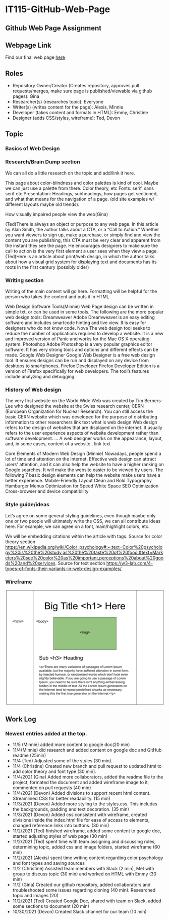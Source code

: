 # IT115-GitHub-Web-Page

## Github Web Page Assignment

## Webpage Link

Find our final web page [here](https://gina-noel.github.io/IT115-GitHub-Web-Page/)

## Roles

- Repository Owner/Creator (Creates repository, approves pull requests/merges, make sure page is published/viewable via github pages): Gina
- Researcher(s) (researches topic): Everyone
- Writer(s) (writes content for the page): Alexis, Minnie
- Developer (takes content and formats in HTML): Emmy, Christine
- Designer (adds CSS/styles, wireframe): Ted, Devon

## Topic

### Basics of Web Design

### Research/Brain Dump section

We can all do a little research on the topic and add/link it here.

This page about color-blindness and color palettes is kind of cool. Maybe we can just use a palette from there. Color theory, etc
Fonts: serif, sans serif etc
Presentation: Headings, subheadings, how pages get sectioned, and what that means for the navigation of a page. (old site examples w/ different layouts maybe old trends).

How visually impaired people view the web(Gina)

(Ted)There is always an object or purpose to any web page. In this article by Alan Smith, the author talks about a CTA, or a “Call to Action.” Whether you want viewers to sign up, make a purchase, or simply find and view the content you are publishing, this CTA must be very clear and apparent from the instant they see the page. He encourages designers to make sure the call to action is the very first element a user sees when they view a page.
(Ted)Here is an article about print/web design, in which the author talks about how a visual grid system for displaying text and documents has its roots in the first century (possibly older)

### Writing section

Writing of the main content will go here. Formatting will be helpful for the person who takes the content and puts it in HTML

Web Design Software Tools(Minnie)
Web Page design can be written in simple txt, or can be used in some tools. The following are the more popular web design tools:
Dreamweaver
Adobe Dreamweaver is an easy editing software and includes smartcode hinting and live view. It is easy for designers who do not know code.
Nova
The web design tool seeks to reduce the number of applications required to develop a website. It is a new and improved version of Panic and works for the Mac OS X operating system.
Photoshop
Adobe Photoshop is a very popular graphics editor software. It has very strong tools and options and different effects can be made.
Google Web Designer
Google Web Designer is a free web design tool. It ensures  designs can be run and displayed on any device from desktops to smartphones.
Firefox Developer
Firefox Developer Edition is a version of Firefox specifically for web developers. The tool’s features include analyzing and debugging.

### History of Web design

The very first website on the World Wide Web was created by Tim Berners-Lee who designed the website at the Swiss research center, CERN (European Organization for Nuclear Research). You can still access the basic CERN website which was developed for the purpose of distributing information to other researchers
link text
what is web design
Web design refers to the design of websites that are displayed on the internet. It usually refers to the user experience aspects of website development rather than software development. ... A web designer works on the appearance, layout, and, in some cases, content of a website..
link text

Core Elements of Modern Web Design (Minnie)
Nowadays, people spend a lot of time and attention on the Internet. Effective web design can attract users' attention, and it can also help the website to have a higher ranking on Google searches. It will make the website easier to be viewed by users. The following 7 basic design elements can help the website make users have a better experience.
Mobile-Friendly Layout
Clean and Bold Typography
Hamburger Menus
Optimization for Speed
White Space
SEO Optimization
Cross-browser and device compatibility


### Style guide/ideas

Let’s agree on some general styling guidelines, even though maybe only one or two people will ultimately write the CSS, we can all contribute ideas here. For example, we can agree on a font, main/highlight colors, etc.

We will be embedding citations within the article with <a> tags.
 Source for color theory section https://en.wikipedia.org/wiki/Color_psychology#:~:text=Color%20psychology%20is%20the%20study,as%20the%20taste%20of%20food.&text=Marketers%20see%20color%20as%20important,perceptions%20about%20goods%20and%20services.
  Source for text section
  https://w3-lab.com/4-types-of-fonts-their-variants-in-web-design-examples/
  

### Wireframe

<img src="images/wireframe.png" alt="wireframe" />

## Work Log

### Newest entries added at the top.
- 11/5 (Minnie) added more content to google doc(20 min)
- 11/4(Minnie) did research and added content on google doc and GitHub readme (25min)
- 11/4 (Ted) Adjusted some of the styles (30 min).
- 11/4 (Christine) Created new branch and pull request to updated html to add color theory and font type (30 min).
- 11/4/2021 (Gina) Added more collaborators, added the readme file to the project, formated the document and added wireframe image to it, commented on pull requests (40 min)
- 11/4/2021 (Devon) Added divisions to support recent html content. Streamlined CSS for better readability. (15 min)
- 11/3/2021 (Devon) Added more styling to the styles.css. This includes the backgrounds, padding and text decoration. (35 min)
- 11/3/2021 (Devon) Added css consistent with wireframe, created divisions inside the index.html file for ease of access to elements, changed reference links into buttons. (30 min)
- 11/2/2021 (Ted) finished wireframe, added some content to google doc, started adjusting styles of web page (30 min)
- 11/2/2021 (Ted) spent time with team assigning and discussing roles, determining topic, added css and image folders, started wireframe (60 min)
- 11/2/2021 (Alexis) spent time writing content regarding color psychology and font types and saving sources
- 11/2 (Christine) Assisted team members with Slack (2 min), Met with group to discuss topic (30 min) and worked on HTML with Emmy (30 min)
- 11/2 (Gina) Created our github repository, added collaborators and troubleshooted some issues regarding cloning (40 min). Researched topic and images (20)
- 11/2/2021 (Ted) Created Google Doc, shared with team on Slack, added some sections to document (20 min)
- 10/30/2021 (Devon) Created Slack channel for our team (10 min)
